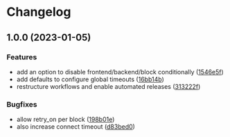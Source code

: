# Changelog

## 1.0.0 (2023-01-05)


### Features

* add an option to disable frontend/backend/block conditionally ([1546e5f](https://github.com/rolehippie/haproxy/commit/1546e5fd98176338e4805bf005c5f1f2c8137bbc))
* add defaults to configure global timeouts ([16bb14b](https://github.com/rolehippie/haproxy/commit/16bb14be1680551eb802a0b4248da671c204a59d))
* restructure workflows and enable automated releases ([313222f](https://github.com/rolehippie/haproxy/commit/313222fc989a4c005d3955c84120840f675883d9))


### Bugfixes

* allow retry_on per block ([198b01e](https://github.com/rolehippie/haproxy/commit/198b01e07bb7e7acc627039bebb5b9a926eb8ada))
* also increase connect timeout ([d83bed0](https://github.com/rolehippie/haproxy/commit/d83bed00fbde5de13aa7d624bd03f55b59d62044))

